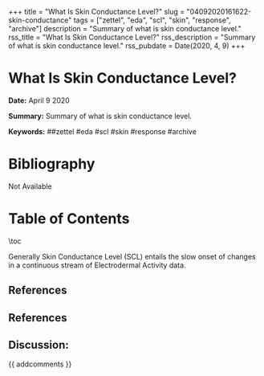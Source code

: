 +++
title = "What Is Skin Conductance Level?"
slug = "04092020161622-skin-conductance"
tags = ["zettel", "eda", "scl", "skin", "response", "archive"]
description = "Summary of what is skin conductance level."
rss_title = "What Is Skin Conductance Level?"
rss_description = "Summary of what is skin conductance level."
rss_pubdate = Date(2020, 4, 9)
+++



What Is Skin Conductance Level?
=========

**Date:** April 9 2020

**Summary:** Summary of what is skin conductance level.

**Keywords:** ##zettel #eda #scl #skin #response  #archive

Bibliography
==========

Not Available

Table of Contents
=========

\toc

Generally Skin Conductance Level (SCL) entails the slow onset of changes in a continuous stream of Electrodermal Activity data.

## References

## References
## Discussion: 

{{ addcomments }}
